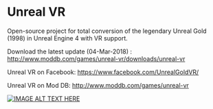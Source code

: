 # Unreal VR
Open-source project for total conversion of the legendary Unreal Gold (1998) in Unreal Engine 4 with VR support. 

Download the latest update (04-Mar-2018) :
http://www.moddb.com/games/unreal-vr/downloads/unreal-vr

Unreal VR on Facebook:
https://www.facebook.com/UnrealGoldVR/

Unreal VR on Mod DB:
http://www.moddb.com/games/unreal-vr


[![IMAGE ALT TEXT HERE](https://raw.githubusercontent.com/kwstasg/UnrealVR/master/Content/Splash/Splash.png)](https://www.youtube.com/watch?v=jFP_eGd76uI)



